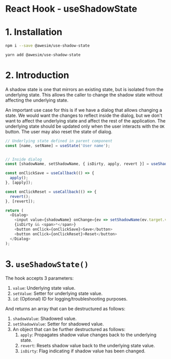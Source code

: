 # React Hook - useShadowState

# 1. Installation

```sh
npm i --save @awesim/use-shadow-state
```

```sh
yarn add @awesim/use-shadow-state
```

# 2. Introduction

A shadow state is one that mirrors an existing state, but is isolated from the underlying state. This allows the caller to change the shadow state without affecting the underlying state.

An important use case for this is if we have a dialog that allows changing a state. We would want the changes to reflect inside the dialog, but we don't want to affect the underlying state and affect the rest of the application. The underlying state should be updated only when the user interacts with the `OK` button. The user may also reset the state of dialog.

```Typescript
// Underlying state defined in parent component
const [name, setName] = useState('User name');


// Inside dialog
const [shadowName, setShadowName, { isDirty, apply, revert }] = useShadowState(name, setName);

const onClickSave = useCallback(() => {
  apply();
}, [apply]);

const onClickReset = useCallback(() => {
  revert();
}, [revert]);

return (
  <Dialog>
    <input value={shadowName} onChange={ev => setShadowName(ev.target.value)}>
    {isDirty && <span>*</span>}
    <button onClick={onClickSave}>Save</button>
    <button onClick={onClickReset}>Reset</button>
  </Dialog>
);
```

# 3. `useShadowState()`

The hook accepts 3 parameters:
1. `value`: Underlying state value.
2. `setValue`: Setter for underlying state value.
3. `id`: (Optional) ID for logging/troubleshooting purposes.

And returns an array that can be destructured as follows:
1. `shadowValue`: Shadowed value.
2. `setShadowValue`: Setter for shadowed value.
3. An object that can be further destructured as follows:
   1. `apply`: Propagates shadow value changes back to the underlying state.
   2. `revert`: Resets shadow value back to the underlying state value.
   3. `isDirty`: Flag indicating if shadow value has been changed.
